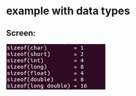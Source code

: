 # example with data types
## Screen:
![alt-текст](https://github.com/Asqvella/experience/blob/master/sizeof/img/sizeof.png "sizeof.png")

